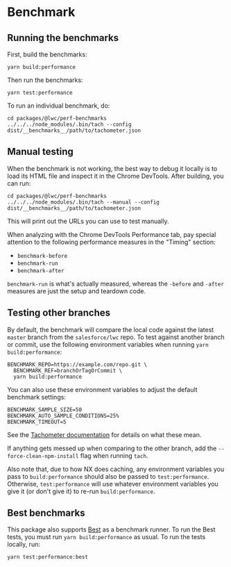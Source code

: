 # Benchmark

## Running the benchmarks

First, build the benchmarks:

```shell
yarn build:performance
```

Then run the benchmarks:

```shell
yarn test:performance
```

To run an individual benchmark, do:

```shell
cd packages/@lwc/perf-benchmarks
../../../node_modules/.bin/tach --config dist/__benchmarks__/path/to/tachometer.json
```

## Manual testing

When the benchmark is not working, the best way to debug it locally is to load its HTML file and inspect it in the Chrome DevTools. After building, you can run:

```shell
cd packages/@lwc/perf-benchmarks
../../../node_modules/.bin/tach --manual --config dist/__benchmarks__/path/to/tachometer.json
```

This will print out the URLs you can use to test manually.

When analyzing with the Chrome DevTools Performance tab, pay special attention to the following performance measures in the "Timing" section:

-   `benchmark-before`
-   `benchmark-run`
-   `benchmark-after`

`benchmark-run` is what's actually measured, whereas the `-before` and `-after` measures are just the setup and teardown code.

## Testing other branches

By default, the benchmark will compare the local code against the latest `master` branch from the `salesforce/lwc` repo. To test against another branch or commit, use the following environment variables when running `yarn build:performance`:

```shell
BENCHMARK_REPO=https://example.com/repo.git \
  BENCHMARK_REF=branchOrTagOrCommit \
  yarn build:performance
```

You can also use these environment variables to adjust the default benchmark settings:

```shell
BENCHMARK_SAMPLE_SIZE=50
BENCHMARK_AUTO_SAMPLE_CONDITIONS=25%
BENCHMARK_TIMEOUT=5
```

See the [Tachometer documentation](https://github.com/Polymer/tachometer) for details on what these mean.

If anything gets messed up when comparing to the other branch, add the `--force-clean-npm-install` flag when running `tach`.

Also note that, due to how NX does caching, any environment variables you pass to `build:performance` should also
be passed to `test:performance`. Otherwise, `test:performance` will use whatever environment variables you give it
(or don't give it) to re-run `build:performance`.

## Best benchmarks

This package also supports [Best](https://bestjs.dev) as a benchmark runner. To run the Best tests, you must run
`yarn build:performance` as usual. To run the tests locally, run:

    yarn test:performance:best
